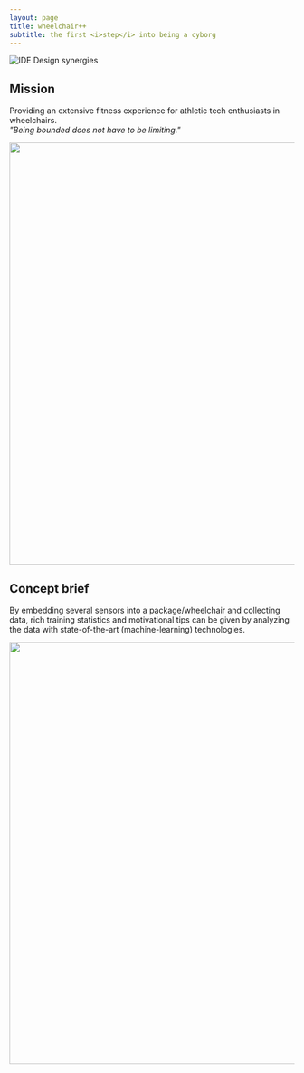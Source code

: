 ```yaml
---
layout: page
title: wheelchair++
subtitle: the first <i>step</i> into being a cyborg
---
```

![](\Fitnesswheelchair\img\idecircle.png "IDE Design synergies")
## Mission
Providing an extensive fitness experience for athletic tech enthusiasts in wheelchairs.<br>
<i>"Being bounded does not have to be limiting."</i> <br>

<img src="\Fitnesswheelchair\img\homepagebanner.png" width="745">

## Concept brief
By embedding several sensors into a package/wheelchair and collecting data, rich training statistics and motivational tips can be given by analyzing the data with state-of-the-art (machine-learning) technologies.

<img src="\Fitnesswheelchair\img\sensorresults.png" width="745">
